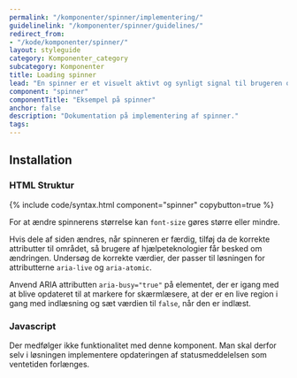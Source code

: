 ```yaml
---
permalink: "/komponenter/spinner/implementering/"
guidelinelink: "/komponenter/spinner/guidelines/"
redirect_from:
- "/kode/komponenter/spinner/"
layout: styleguide
category: Komponenter_category
subcategory: Komponenter
title: Loading spinner
lead: "En spinner er et visuelt aktivt og synligt signal til brugeren om, at indlæsningen af en side eller delfunktion er forsinket."
component: "spinner"
componentTitle: "Eksempel på spinner"
anchor: false
description: "Dokumentation på implementering af spinner."
tags:
---
```


## Installation

### HTML Struktur

{% include code/syntax.html component="spinner" copybutton=true %}

For at ændre spinnerens størrelse kan `font-size` gøres større eller mindre.


Hvis dele af siden ændres, når spinneren er færdig, tilføj da de korrekte attributter til området, så brugere af hjælpeteknologier får besked om ændringen. Undersøg de korrekte værdier, der passer til løsningen for attributterne `aria-live` og `aria-atomic`. 

Anvend ARIA attributten `aria-busy="true"` på elementet, der er igang med at blive opdateret til at markere for skærmlæsere, at der er en live region i gang med indlæsning og sæt værdien til `false`, når den er indlæst.

### Javascript
Der medfølger ikke funktionalitet med denne komponent. Man skal derfor selv i løsningen implementere opdateringen af statusmeddelelsen som ventetiden forlænges.
